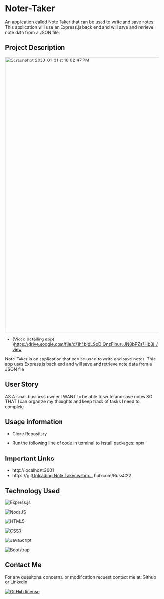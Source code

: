 # Noter-Taker

An application called Note Taker that can be used to write and save notes. This application will use an Express.js back end and will save and retrieve note data from a JSON file.

## Project Description
<img width="903" alt="Screenshot 2023-01-31 at 10 02 47 PM" src="https://user-images.githubusercontent.com/114961971/215935140-46962bde-0aec-4e10-a544-011f2146e701.png">

- (Video detailing app) )https://drive.google.com/file/d/1h4bIdLSoD_QnzFinuruJN8bPZs7Hb3j_/view

Note-Taker is an application that can be used to write and save notes. This app uses Express.js back end and will save and retrieve note data from a JSON file

## User Story

AS A small business owner
I WANT to be able to write and save notes
SO THAT I can organize my thoughts and keep track of tasks I need to complete

## Usage information

- Clone Repository

- Run the following line of code in terminal to install packages: npm i

## Important Links
- http://localhost:3001 
- https://git[Uploading Note Taker.webm…]()
hub.com/RussC22

## Technology Used

![Express.js](https://img.shields.io/badge/express.js-%23404d59.svg?style=for-the-badge&logo=express&logoColor=%2361DAFB)

![NodeJS](https://img.shields.io/badge/node.js-6DA55F?style=for-the-badge&logo=node.js&logoColor=white)

![HTML5](https://img.shields.io/badge/html5-%23E34F26.svg?style=for-the-badge&logo=html5&logoColor=white)

![CSS3](https://img.shields.io/badge/css3-%231572B6.svg?style=for-the-badge&logo=css3&logoColor=white)

![JavaScript](https://img.shields.io/badge/javascript-%23323330.svg?style=for-the-badge&logo=javascript&logoColor=%23F7DF1E)

![Bootstrap](https://img.shields.io/badge/bootstrap-%23563D7C.svg?style=for-the-badge&logo=bootstrap&logoColor=white)

## Contact Me

For any quesitons, concerns, or modification request contact me at: [Github](https://github.com/RussC22) or [Linkedin](https://www.linkedin.com/in/tavarus-cherry/)

[![GitHub license](https://img.shields.io/github/license/Naereen/StrapDown.js.svg)](https://github.com/Naereen/StrapDown.js/blob/master/LICENSE)
